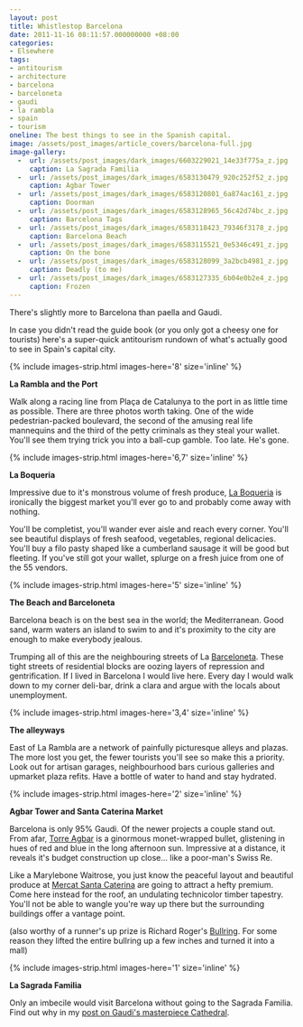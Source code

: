 ```yaml
---
layout: post
title: Whistlestop Barcelona
date: 2011-11-16 08:11:57.000000000 +08:00
categories:
- Elsewhere
tags:
- antitourism
- architecture
- barcelona
- barceloneta
- gaudi
- la rambla
- spain
- tourism
oneline: The best things to see in the Spanish capital.
image: /assets/post_images/article_covers/barcelona-full.jpg
image-gallery:
  -  url: /assets/post_images/dark_images/6603229021_14e33f775a_z.jpg
     caption: La Sagrada Familia
  -  url: /assets/post_images/dark_images/6583130479_920c252f52_z.jpg
     caption: Agbar Tower
  -  url: /assets/post_images/dark_images/6583120801_6a874ac161_z.jpg
     caption: Doorman
  -  url: /assets/post_images/dark_images/6583128965_56c42d74bc_z.jpg
     caption: Barcelona Tags
  -  url: /assets/post_images/dark_images/6583118423_79346f3178_z.jpg
     caption: Barcelona Beach
  -  url: /assets/post_images/dark_images/6583115521_0e5346c491_z.jpg
     caption: On the bone
  -  url: /assets/post_images/dark_images/6583128099_3a2bcb4981_z.jpg
     caption: Deadly (to me)
  -  url: /assets/post_images/dark_images/6583127335_6b04e0b2e4_z.jpg
     caption: Frozen
---
```

There's slightly more to Barcelona than paella and Gaudi. 

In case you didn't read the guide book (or you only got a  cheesy one for tourists) here's a super-quick antitourism rundown of what's actually good to see in Spain's capital city.

{% include images-strip.html images-here='8' size='inline' %}

<b>La Rambla and the Port</b>

Walk along a racing line from Plaça de Catalunya to the port in as little time as possible. There are three photos worth taking. One of the wide pedestrian-packed boulevard, the second of the amusing real life mannequins and the third of the petty criminals as they steal your wallet. You'll see them trying trick you into a ball-cup gamble. Too late. He's gone.

{% include images-strip.html images-here='6,7' size='inline' %}

<b>La Boqueria</b>

Impressive due to it's monstrous volume of fresh produce, <a href="http://www.boqueria.info/">La Boqueria</a> is ironically the biggest market you'll ever go to and probably come away with nothing.

You'll be completist, you'll wander ever aisle and reach every corner. You'll see beautiful displays of fresh seafood, vegetables, regional delicacies. You'll buy a filo pasty shaped like a cumberland sausage it will be good but fleeting. If you've still got your wallet, splurge on a fresh juice from one of the 55 vendors.

{% include images-strip.html images-here='5' size='inline' %}

<b>The Beach and Barceloneta</b>

Barcelona beach is on the best sea in the world; the Mediterranean. Good sand, warm waters an island to swim to and it's proximity to the city are enough to make everybody jealous.

Trumping all of this are the neighbouring streets of La <a href="http://wikitravel.org/en/Barceloneta#">Barceloneta</a>. These tight streets of residential blocks are oozing layers of repression and gentrification. If I lived in Barcelona I would live here. Every day I would walk down to my corner deli-bar, drink a clara and argue with the locals about unemployment.

{% include images-strip.html images-here='3,4' size='inline' %}

<b>The alleyways</b>

East of La Rambla are a network of painfully picturesque alleys and plazas. The more lost you get, the fewer tourists you'll see so make this a priority. Look out for  artisan garages, neighbourhood bars curious galleries and upmarket plaza refits. Have a bottle of water to hand and stay hydrated.

{% include images-strip.html images-here='2' size='inline' %}

<b>Agbar Tower and Santa Caterina Market</b>

Barcelona is only 95% Gaudi. Of the newer projects a couple stand out. From afar, <a href="http://www.torreagbar.com/home.asp">Torre Agbar</a> is a ginormous monet-wrapped bullet, glistening in hues of red and blue in the long afternoon sun. Impressive at a distance, it reveals it's budget construction up close... like a poor-man's Swiss Re.

Like a Marylebone Waitrose, you just know the peaceful layout and beautiful produce at <a href="http://www.mercatsantacaterina.net/">Mercat Santa Caterina</a> are going to attract a hefty premium. Come here instead for the roof, an undulating technicolor timber tapestry. You'll not be able to wangle you're way up there but the surrounding buildings offer a vantage point. 

(also worthy of a runner's up prize is Richard Roger's <a href="http://www.guardian.co.uk/artanddesign/gallery/2011/may/25/bullring-richard-rogers-las-arenas-in-pictures">Bullring</a>. For some reason they lifted the entire bullring up a few inches and turned it into a mall)

{% include images-strip.html images-here='1' size='inline' %}

<b>La Sagrada Familia</b>

Only an imbecile would visit Barcelona without going to the Sagrada Familia. Find out why in my <a href="http://www.triplefiveshanghai.com/sagrada-familia/">post on Gaudi's masterpiece Cathedral</a>.